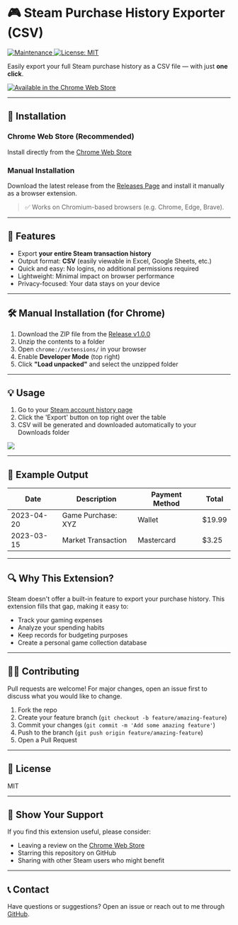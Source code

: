 # 🎮 Steam Purchase History Exporter (CSV)
<p>
<a href="https://github.com/dogagcmnr/steamexporter/graphs/commit-activity" target="_blank">
    <img alt="Maintenance" src="https://img.shields.io/badge/Maintained%3F-yes-green.svg" />
  </a>
  <a href="https://github.com/dogagcmnr/steamexporter/blob/main/LICENSE" target="_blank">
    <img alt="License: MIT" src="https://img.shields.io/github/license/dogagcmnr/steamexporter" />
  </a>
</p>

Easily export your full Steam purchase history as a CSV file — with just **one click**.

<a href="https://chromewebstore.google.com/detail/steam-purchase-history-cs/bgbjngfnigoocbhciecckgfjbkkleghp"><img src="https://developer.chrome.com/static/docs/webstore/branding/image/iNEddTyWiMfLSwFD6qGq.png" alt="Available in the Chrome Web Store"></a>

---

## 🧩 Installation

### Chrome Web Store (Recommended)
Install directly from the [Chrome Web Store](https://chromewebstore.google.com/detail/steam-purchase-history-cs/bgbjngfnigoocbhciecckgfjbkkleghp)

### Manual Installation
Download the latest release from the [Releases Page](https://github.com/dogagcmnr/steamexporter/releases/tag/v1.0.0) and install it manually as a browser extension.

> ✅ Works on Chromium-based browsers (e.g. Chrome, Edge, Brave).

---

## 🚀 Features

- Export **your entire Steam transaction history**
- Output format: **CSV** (easily viewable in Excel, Google Sheets, etc.)
- Quick and easy: No logins, no additional permissions required
- Lightweight: Minimal impact on browser performance
- Privacy-focused: Your data stays on your device

---

## 🛠️ Manual Installation (for Chrome)

1. Download the ZIP file from the [Release v1.0.0](https://github.com/dogagcmnr/steamexporter/releases/tag/v1.0.0)
2. Unzip the contents to a folder
3. Open `chrome://extensions/` in your browser
4. Enable **Developer Mode** (top right)
5. Click **"Load unpacked"** and select the unzipped folder

---

## 💡 Usage

1. Go to your [Steam account history page](https://store.steampowered.com/account/)
2. Click the 'Export' button on top right over the table
3. CSV will be generated and downloaded automatically to your Downloads folder

<img src="https://lh3.googleusercontent.com/iax7qeEjgAf5oJfNdS3mBF5rY1EYKfGvDX6IdYNBsVOg7JMtWGfpG4RE4s2iJQI7z5DkQwJZ9tjR8G5v8U4QxD1eCA=s800-w800-h500"></img>

---

## 📂 Example Output

| Date       | Description           | Payment Method | Total   |
|------------|------------------------|----------------|---------|
| 2023-04-20 | Game Purchase: XYZ     | Wallet         | $19.99  |
| 2023-03-15 | Market Transaction     | Mastercard     | $3.25   |

---

## 🔍 Why This Extension?

Steam doesn't offer a built-in feature to export your purchase history. This extension fills that gap, making it easy to:

- Track your gaming expenses
- Analyze your spending habits
- Keep records for budgeting purposes
- Create a personal game collection database

---

## 🧑‍💻 Contributing

Pull requests are welcome! For major changes, open an issue first to discuss what you would like to change.

1. Fork the repo
2. Create your feature branch (`git checkout -b feature/amazing-feature`)
3. Commit your changes (`git commit -m 'Add some amazing feature'`)
4. Push to the branch (`git push origin feature/amazing-feature`)
5. Open a Pull Request

---

## 📄 License

MIT

---

## 🌟 Show Your Support

If you find this extension useful, please consider:
- Leaving a review on the [Chrome Web Store](https://chromewebstore.google.com/detail/steam-purchase-history-cs/bgbjngfnigoocbhciecckgfjbkkleghp)
- Starring this repository on GitHub
- Sharing with other Steam users who might benefit

---

## 📞 Contact

Have questions or suggestions? Open an issue or reach out to me through [GitHub](https://github.com/dogagcmnr).
